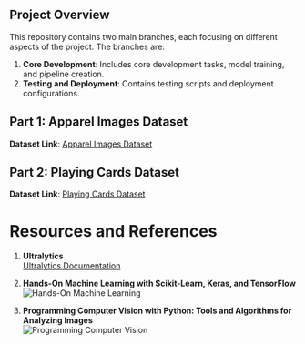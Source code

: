 ## Project Overview

This repository contains two main branches, each focusing on different aspects of the project. The branches are:

1. **Core Development**: Includes core development tasks, model training, and pipeline creation.
2. **Testing and Deployment**: Contains testing scripts and deployment configurations.

## Part 1: Apparel Images Dataset

**Dataset Link**: [Apparel Images Dataset](#)

## Part 2: Playing Cards Dataset

**Dataset Link**: [Playing Cards Dataset](#)

# Resources and References

1. **Ultralytics**  
   [Ultralytics Documentation](https://docs.ultralytics.com/)  
  

2. **Hands-On Machine Learning with Scikit-Learn, Keras, and TensorFlow**  
   ![Hands-On Machine Learning](https://m.media-amazon.com/images/I/71UF9mDAX3L._SL1317_.jpg)

3. **Programming Computer Vision with Python: Tools and Algorithms for Analyzing Images**  
   ![Programming Computer Vision](https://m.media-amazon.com/images/I/71i7RZM8pML._SL1500_.jpg)
